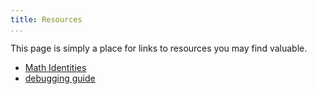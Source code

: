 ```yaml
---
title: Resources
...
```


This page is simply a place for links to resources you may find valuable.

- [Math Identities](files/useful_math_identities.pdf)
- [debugging guide](files/debugging_in_cse332.pdf)
